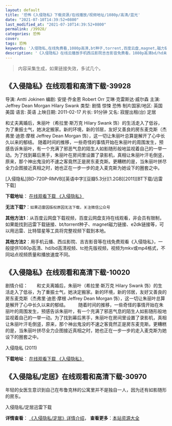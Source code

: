 ```yaml
---
layout: default
title: '恐怖《入侵隐私》下载资源/在线播放/视频地址/1080p/高清/蓝光'
date: "2021-07-10T14:39:52+0800"
last_modified_at: "2021-07-10T14:39:52+0800"
permalink: /39928/
categories: 恐怖
cover:
tags: 恐怖
keywords: '入侵隐私,在线免费看,1080p高清,bt种子,torrent,百度云盘,magnet,磁力链,迅雷下载资源'
description: '《入侵隐私》在线云播放手机西瓜影院吉吉影音免费看，1080p高清bd/hd未删减完整版和tc抢先枪版，mkv/mp4格式，附带bt/torrent种子、magnet/磁力链、百度云盘、网盘资源迅雷下载链接'
---
```


>内容采集生成，如果链接失效，多试几个。


## 《入侵隐私》在线观看和高清下载-39928

导演: Antti Jokinen 编剧: 安提·乔金恩 Robert Orr 艾琳·克雷斯达·威尔森 主演: Jeffrey Dean Morgan Hilary Swank 类型: 剧情 惊悚 恐怖 制片国家/地区: 英国 美国 语言: 英语 上映日期: 2011-02-17 片长: 91分钟 又名: 寂屋出租(台) 定居

和丈夫离婚后，朱丽叶（希拉里·斯万克 Hilary Swank 饰）的生活走入了低谷，为了重振士气，她决定搬家。新的环境，新的邻居，友好又善良的房东麦克斯（杰弗里·迪恩·摩根 Jeffrey Dean Morgan 饰），这一切让朱丽叶总算是解开了心中长久以来的郁结。 随着时间的推移，一些奇怪的事情开始在朱丽叶的周围发生，预感告诉朱丽叶，有一个充满了邪恶气息的陌生人如影随形般地监视着自己的一举一动。为了找到幕后黑手，朱丽叶在房间里设置了录影机，真相让朱丽叶汗毛倒竖，原来，那个神出鬼没的不速之客竟然正是房东麦克斯。更糟糕的是，当朱丽叶拼尽全力企图接近真相之时，她也正在一步一步的走入麦克斯为她设下的圈套之中。


[入侵隐私][BD-720P-RMVB][英语中字][豆瓣5.3分][1.2GB][2011][BT下载/迅雷下载]

**下载地址**： [在线观看下载 《入侵隐私》](https://www.btdx8.com/torrent/the_resident_2011.html) 


**无法下载?**：`如果迅雷因版权原因无法下载，关注微信公众号 `

**其他方法1**：从百度云网盘下载视频，百度云网盘支持在线观看，非会员有限制，如果能找到迅雷下载链接、bt/torrent种子、magnet磁力链接、e2dk链接等，可以用迅雷、比特彗星等工具将完整视频下载到本地。

**其他方法2**：用手机云播、西瓜影院、吉吉影音等在线免费观看《入侵隐私》，一般提供1080p高清、hd/bd高清视频、tc抢先版视频，视频为mkv或mp4格式，不同站点视频质量和播放速度不同。


## 《入侵隐私》在线观看和高清下载-10020

剧情介绍：　　和丈夫离婚后，朱丽叶（希拉里·斯万克 Hilary Swank 饰）的生活走入了低谷，为了重振士气，她决定搬家。新的环境，新的邻居，友好又善良的房东麦克斯（杰弗里·迪恩·摩根 Jeffrey Dean Morgan 饰），这一切让朱丽叶总算是解开了心中长久以来的郁结。 　　随着时间的推移，一些奇怪的事情开始在朱丽叶的周围发生，预感告诉朱丽叶，有一个充满了邪恶气息的陌生人如影随形般地监视着自己的一举一动。为了找到幕后黑手，朱丽叶在房间里设置了录影机，真相让朱丽叶汗毛倒竖，原来，那个神出鬼没的不速之客竟然正是房东麦克斯。更糟糕的是，当朱丽叶拼尽全力企图接近真相之时，她也正在一步一步的走入麦克斯为她设下的圈套之中。


入侵隐私 (2011)

**下载地址**： [在线观看下载 《入侵隐私》](https://www.btbtdy.me/btdy/dy8743.html) 


## 《入侵隐私/定居》在线观看和高清下载-30970

年轻的女医生意识到自己在布鲁克林的公寓里并不是独自一人，因为还有如影随形的房东。


入侵隐私/定居迅雷下载

**详情查看**： [《入侵隐私/定居》详情介绍](/movie/30970/)， **查看更多**：[本站资源大全](/movie/t/all/)

